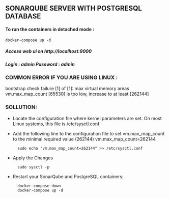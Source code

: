 ## SONARQUBE SERVER WITH POSTGRESQL DATABASE


#### To run the containers in detached mode :
    docker-compose up -d
    
##### Access web ui on http://localhost:9000
##### Login : admin Password : admin


### COMMON ERROR IF YOU ARE USING LINUX :
bootstrap check failure [1] of [1]: max virtual memory areas vm.max_map_count [65530] is too low, increase to at least [262144]

### SOLLUTION:
-  Locate the configuration file where kernel parameters are set. On most Linux systems, this file is /etc/sysctl.conf

- Add the following line to the configuration file to set vm.max_map_count to the minimal required value (262144) vm.max_map_count=262144

        sudo echo "vm.max_map_count=262144" >> /etc/sysctl.conf


- Apply the Changes

        sudo sysctl -p
        

- Restart your SonarQube and PostgreSQL containers:

        docker-compose down
        docker-compose up -d